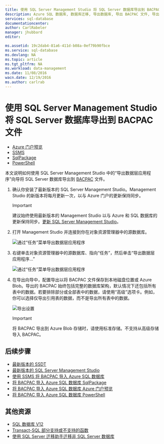 ```yaml
---
title: 使用 SQL Server Management Studio 将 SQL Server 数据库导出到 BACPAC 文件 | Azure
description: Azure SQL 数据库, 数据库迁移, 导出数据库, 导出 BACPAC 文件, 导出数据层应用程序向导
services: sql-database
documentationcenter: 
author: CarlRabeler
manager: jhubbard
editor: 

ms.assetid: 19c2dab4-81a6-411d-b08a-0ef79b90fbce
ms.service: sql-database
ms.devlang: NA
ms.topic: article
ms.tgt_pltfrm: NA
ms.workload: data-management
ms.date: 11/08/2016
wacn.date: 12/19/2016
ms.author: carlrab
---
```


# 使用 SQL Server Management Studio 将 SQL Server 数据库导出到 BACPAC 文件

- [Azure 门户预览](./sql-database-export.md)
- [SSMS](./sql-database-cloud-migrate-compatible-export-bacpac-ssms.md)
- [SqlPackage](./sql-database-cloud-migrate-compatible-export-bacpac-sqlpackage.md)
- [PowerShell](./sql-database-export-powershell.md)

本文说明如何使用 SQL Server Management Studio 中的“导出数据层应用程序”向导将 SQL Server 数据库导出到 [BACPAC](https://msdn.microsoft.com/zh-cn/library/ee210546.aspx#Anchor_4) 文件。

1. 确认你安装了最新版本的 SQL Server Management Studio。Management Studio 的新版本将每月更新一次，以与 Azure 门户的更新保持同步。

     > [!IMPORTANT]
     > 建议始终使用最新版本的 Management Studio 以与 Azure 和 SQL 数据库的更新保持同步。[更新 SQL Server Management Studio](https://msdn.microsoft.com/zh-cn/library/mt238290.aspx)。

2. 打开 Management Studio 并连接到你在对象资源管理器中的源数据库。

    ![通过“任务”菜单导出数据层应用程序](./media/sql-database-cloud-migrate/MigrateUsingBACPAC01.png)

3. 右键单击对象资源管理器中的源数据库、指向“任务”，然后单击“导出数据层应用程序...”

    ![通过“任务”菜单导出数据层应用程序](./media/sql-database-cloud-migrate/TestForCompatibilityUsingSSMS01.png)

4. 在导出向导中，配置导出以将 BACPAC 文件保存到本地磁盘位置或 Azure Blob。导出的 BACPAC 始终包括完整的数据库架构，默认情况下还包括所有表中的数据。若要排除部分或全部表中的数据，请使用“高级”选项卡。例如，你可以选择仅导出引用表的数据，而不是导出所有表中的数据。

    ![导出设置](./media/sql-database-cloud-migrate/MigrateUsingBACPAC02.png)  

    > [!IMPORTANT]
    > 将 BACPAC 导出到 Azure Blob 存储时，请使用标准存储。不支持从高级存储导入 BACPAC。

## 后续步骤

- [最新版本的 SSDT](https://msdn.microsoft.com/zh-cn/library/mt204009.aspx)
- [最新版本的 SQL Server Management Studio](https://msdn.microsoft.com/zh-cn/library/mt238290.aspx)
- [使用 SSMS 将 BACPAC 导入 Azure SQL 数据库](./sql-database-cloud-migrate-compatible-import-bacpac-ssms.md)
- [将 BACPAC 导入 Azure SQL 数据库 SqlPackage](./sql-database-cloud-migrate-compatible-import-bacpac-sqlpackage.md)
- [将 BACPAC 导入 Azure SQL 数据库 Azure 门户预览](./sql-database-import.md)
- [将 BACPAC 导入 Azure SQL 数据库 PowerShell](./sql-database-import-powershell.md)

## 其他资源

- [SQL 数据库 V12](./sql-database-v12-whats-new.md)
- [Transact-SQL 部分支持或不支持的函数](./sql-database-transact-sql-information.md)
- [使用 SQL Server 迁移助手迁移非 SQL Server 数据库](http://blogs.msdn.com/b/ssma/)

<!---HONumber=Mooncake_1212_2016-->